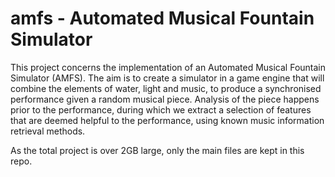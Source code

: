 # amfs - Automated Musical Fountain Simulator
This project concerns the implementation of an Automated Musical Fountain Simulator (AMFS). The aim is to create a simulator in a game engine that will combine the
elements of water, light and music, to produce a synchronised performance given a random musical piece. Analysis of the piece happens prior to the performance, during
which we extract a selection of features that are deemed helpful to the performance, using known music information retrieval methods.

As the total project is over 2GB large, only the main files are kept in this repo.
